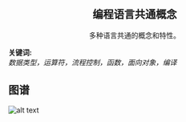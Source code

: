 <h2 align="center">编程语言共通概念</h2>
<p align="center">多种语言共通的概念和特性。</p>

**关键词:**<br/>
*数据类型，运算符，流程控制，函数，面向对象，编译*

## 图谱
![alt text](https://github.com/gonglei007/GameDevMind/blob/main/exports/2.1.编程语言共通概念.png?raw=true)
